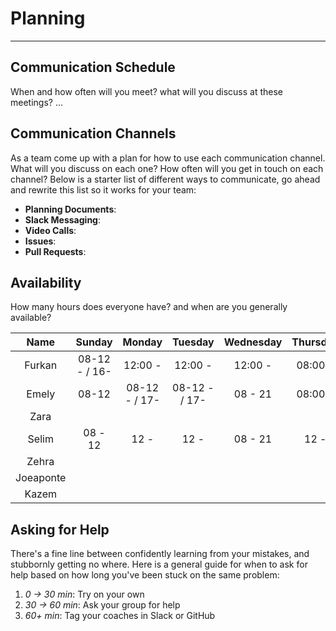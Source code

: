 # Planning

---

## Communication Schedule

When and how often will you meet? what will you discuss at these meetings? ...

## Communication Channels

As a team come up with a plan for how to use each communication channel. What will you discuss on each one? How often will you get in touch on each channel? Below is a starter list of different ways to communicate, go ahead and rewrite this list so it works for your team:

- **Planning Documents**:
- **Slack Messaging**:
- **Video Calls**:
- **Issues**:
- **Pull Requests**:

## Availability

How many hours does everyone have? and when are you generally available?

| Name | Sunday   | Monday    | Tuesday   | Wednesday    | Thursday    |  Friday   | Saturday  |
| :---:   | :-: | :-: | :---:   | :-: | :-: | :-: | :-: |
| Furkan |  08-12 - / 16-  |  12:00 -  |  12:00 - | 12:00 -  |  08:00 -  | 12:00 -   | 08:00 -|
| Emely  |  08-12 |  08-12 - / 17- |  08-12 - / 17- | 08 - 21 |  08:00 - | 08:00 -| 08:00 -|
| Zara |    |    |   |    |    |   |
| Selim   | 08 - 12 | 12 - | 12 -   | 08 - 21 | 12 - | - | 08 - 12 |
| Zehra |    |    |   |    |    |   |
| Joeaponte   |  |  |    |  |  |  |
| Kazem |    |    |   |    |    |   |





## Asking for Help

There's a fine line between confidently learning from your mistakes, and stubbornly getting no where. Here is a general guide for when to ask for help based on how long you've been stuck on the same problem:

1. _0 -> 30 min_: Try on your own
2. _30 -> 60 min_: Ask your group for help
3. _60+ min_: Tag your coaches in Slack or GitHub
